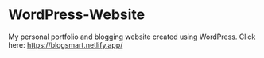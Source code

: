 # WordPress-Website
My personal portfolio and blogging website created using WordPress. 
Click here: https://blogsmart.netlify.app/
